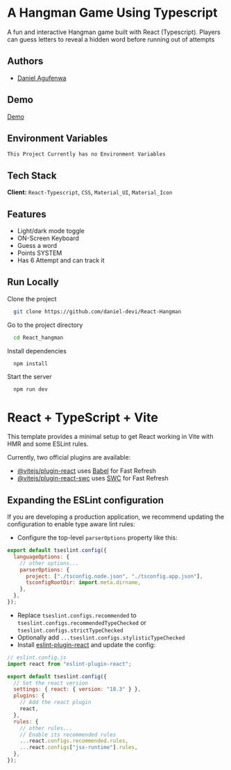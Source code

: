 # A Hangman Game Using Typescript

A fun and interactive Hangman game built with React (Typescript). Players can guess letters to reveal a hidden word before running out of attempts

## Authors

- [Daniel Agufenwa](https://www.github.com/daniel-devi)

## Demo

[Demo](https://5173-danieldevi-reacthangman-xzf525m9w2i.ws-eu115.gitpod.io/)

## Environment Variables

`This Project Currently has no Environment Variables`

## Tech Stack

**Client:** `React-Typescript`, `CSS`, `Material_UI`, `Material_Icon`

## Features

- Light/dark mode toggle
- ON-Screen Keyboard
- Guess a word
- Points SYSTEM
- Has 6 Attempt and can track it

## Run Locally

Clone the project

```bash
  git clone https://github.com/daniel-devi/React-Hangman
```

Go to the project directory

```bash
  cd React_hangman
```

Install dependencies

```bash
  npm install
```

Start the server

```bash
  npm run dev
```

# React + TypeScript + Vite

This template provides a minimal setup to get React working in Vite with HMR and some ESLint rules.

Currently, two official plugins are available:

- [@vitejs/plugin-react](https://github.com/vitejs/vite-plugin-react/blob/main/packages/plugin-react/README.md) uses [Babel](https://babeljs.io/) for Fast Refresh
- [@vitejs/plugin-react-swc](https://github.com/vitejs/vite-plugin-react-swc) uses [SWC](https://swc.rs/) for Fast Refresh

## Expanding the ESLint configuration

If you are developing a production application, we recommend updating the configuration to enable type aware lint rules:

- Configure the top-level `parserOptions` property like this:

```js
export default tseslint.config({
  languageOptions: {
    // other options...
    parserOptions: {
      project: ["./tsconfig.node.json", "./tsconfig.app.json"],
      tsconfigRootDir: import.meta.dirname,
    },
  },
});
```

- Replace `tseslint.configs.recommended` to `tseslint.configs.recommendedTypeChecked` or `tseslint.configs.strictTypeChecked`
- Optionally add `...tseslint.configs.stylisticTypeChecked`
- Install [eslint-plugin-react](https://github.com/jsx-eslint/eslint-plugin-react) and update the config:

```js
// eslint.config.js
import react from "eslint-plugin-react";

export default tseslint.config({
  // Set the react version
  settings: { react: { version: "18.3" } },
  plugins: {
    // Add the react plugin
    react,
  },
  rules: {
    // other rules...
    // Enable its recommended rules
    ...react.configs.recommended.rules,
    ...react.configs["jsx-runtime"].rules,
  },
});
```
